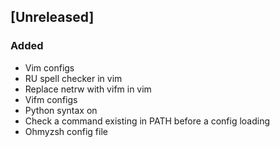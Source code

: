 ## [Unreleased]

### Added
- Vim configs
- RU spell checker in vim
- Replace netrw with vifm in vim
- Vifm configs
- Python syntax on
- Check a command existing in PATH before a config loading
- Ohmyzsh config file
